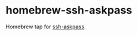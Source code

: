 homebrew-ssh-askpass
====================

Homebrew tap for [ssh-askpass](https://github.com/gaelicWizard/ssh-askpass).
